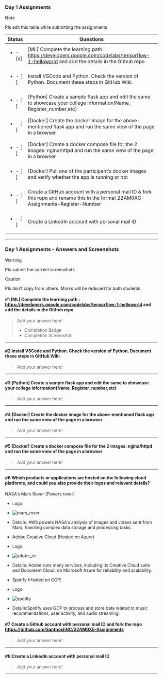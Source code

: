 ### Day 1 Assignments

> [!NOTE]
> Pls edit this table while submitting the assignments

| Status         | Questions     | 
|----------------|---------------|
| <ul><li>- [x] </li></ul> | [ML] Complete the learning path : https://developers.google.com/codelabs/tensorflow-1-helloworld and add the details in the Github repo |
| <ul><li>- [ ] </li></ul> | Install VSCode and Python. Check the version of Python. Document these steps in GitHub Wiki. |
| <ul><li>- [ ] </li></ul> | [Python] Create a sample flask app and edit the same to showcase your college information(Name, Register_number,etc) |
| <ul><li>- [ ] </li></ul> | [Docker] Create the docker image for the above-mentioned flask app and run the same view of the page in a browser |
| <ul><li>- [ ] </li></ul> | [Docker] Create a docker compose file for the 2 images: nginx/httpd and run the same view of the page in a browser |
| <ul><li>- [ ] </li></ul> | [Docker] Pull one of the participant’s docker images and verify whether the app is running or not  |
| <ul><li>- [ ] </li></ul> | Create a GitHub account with a personal mail ID & fork this repo and rename this in the format 22AM0XG-Assignments-Register-Number  |
| <ul><li>- [ ] </li></ul> | Create a LinkedIn account with personal mail ID  |

***

### Day 1 Assignments - Answers and Screenshots

> [!WARNING]
> Pls submit the correct screenshots

> [!CAUTION]
> Pls don't copy from others. Marks will be reduced for both students

#### #1 [ML] Complete the learning path : https://developers.google.com/codelabs/tensorflow-1-helloworld and add the details in the Github repo
> Add your answer here!
> - Completion Badge
> - Completion Screenshot	

***

#### #2 Install VSCode and Python. Check the version of Python. Document these steps in GitHub Wiki
> Add your answer here!

***

#### #3 [Python] Create a sample flask app and edit the same to showcase your college information(Name, Register_number,etc)
> Add your answer here!

***

#### #4 [Docker] Create the docker image for the above-mentioned flask app and run the same view of the page in a browser
> Add your answer here!

***

#### #5 [Docker] Create a docker compose file for the 2 images: nginx/httpd and run the same view of the page in a browser
> Add your answer here!

***

#### #6 Which products or applications are hosted on the following cloud platforms, and could you also provide their logos and relevant details? 
 NASA's Mars Rover (Powers rover)
- Logo:
- ![mars_rover](https://github.com/user-attachments/assets/23c17271-17c4-460c-80f2-ff8a6b5dd0ee)
- Details: AWS powers NASA's analysis of images and videos sent from Mars, handling complex data storage and processing tasks.


- Adobe Creative Cloud (Hosted on Azure)
- Logo:
- ![adobe_cc](https://github.com/user-attachments/assets/dbc41c8a-3a2f-4bda-8ffa-08d9aa63be42)
- Details: Adobe runs many services, including its Creative Cloud suite and Document Cloud, on Microsoft Azure for reliability and scalability.



- Spotify (Hosted on CGP)
- Logo:
- ![spotify](https://github.com/user-attachments/assets/ccd3cf8d-49cf-4856-847c-094fb0ea9d26)
- Details:Spotify uses GCP to process and store data related to music recommendations, user activity, and audio streaming.

#### #7 Create a Github account with personal mail ID and fork the repo https://github.com/SanthoshNC/22AM0XE-Assignments
> Add your answer here!

***

#### #8 Create a LinkedIn account with personal mail ID
> Add your answer here!

***
